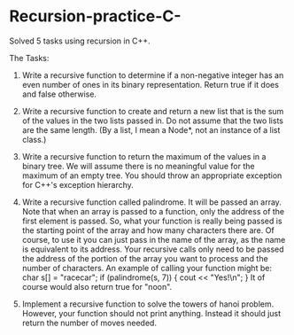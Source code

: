 # Recursion-practice-C-
Solved 5 tasks using recursion in C++.

The Tasks:
1) Write a recursive function to determine if a non-negative integer has an even number of ones in its binary representation. Return true if it does and false otherwise.

2) Write a recursive function to create and return a new list that is the sum of the values in the two lists passed in. Do not assume that the two lists are the same length. (By a list, I mean a Node*, not an instance of a list class.)

3) Write a recursive function to return the maximum of the values in a binary tree.
We will assume there is no meaningful value for the maximum of an empty tree. You should throw an appropriate exception for C++'s exception hierarchy.

4) Write a recursive function called palindrome. It will be passed an array. Note that when an array is passed to a function, only the address of the first element is passed. So, what your function is really being passed is the starting point of the array and how many characters there are. Of course, to use it you can just pass in the name of the array, as the name is equivalent to its address.
Your recursive calls only need to be passed the address of the portion of the array you want to process and the number of characters.
An example of calling your function might be:
char s[] = "racecar";
if (palindrome(s, 7)) { cout << "Yes!\n"; }
It of course would also return true for "noon".

5) Implement a recursive function to solve the towers of hanoi problem. However, your function should not print anything. Instead it should just return the number of moves needed.
